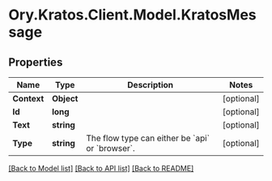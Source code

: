 # Ory.Kratos.Client.Model.KratosMessage
## Properties

Name | Type | Description | Notes
------------ | ------------- | ------------- | -------------
**Context** | **Object** |  | [optional] 
**Id** | **long** |  | [optional] 
**Text** | **string** |  | [optional] 
**Type** | **string** | The flow type can either be &#x60;api&#x60; or &#x60;browser&#x60;. | [optional] 

[[Back to Model list]](../README.md#documentation-for-models) [[Back to API list]](../README.md#documentation-for-api-endpoints) [[Back to README]](../README.md)

